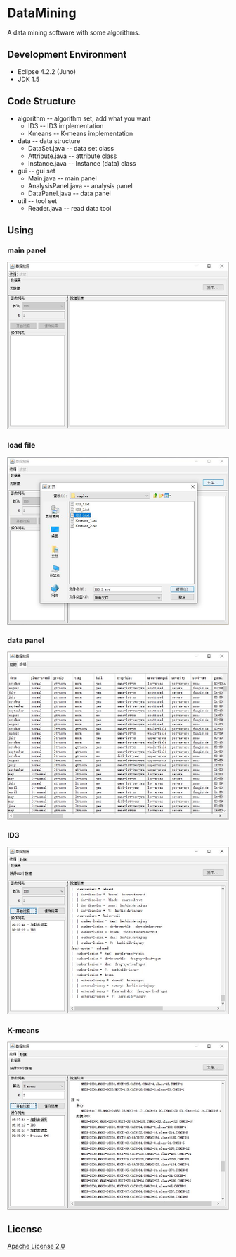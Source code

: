 # DataMining

A data mining software with some algorithms.

## Development Environment
* Eclipse 4.2.2 (Juno)
* JDK 1.5

## Code Structure
* algorithm -- algorithm set, add what you want
  * ID3 -- ID3 implementation
  * Kmeans -- K-means implementation
* data -- data structure
  * DataSet.java -- data set class
  * Attribute.java -- attribute class
  * Instance.java -- Instance (data) class
* gui -- gui set
  * Main.java -- main panel
  * AnalysisPanel.java -- analysis panel
  * DataPanel.java -- data panel
* util -- tool set
  * Reader.java -- read data tool

## Using

### main panel
![](./jpg/main.jpg "main panel")

### load file
![](./jpg/file.jpg "load file")

### data panel
![](./jpg/data.jpg "data panel")

### ID3
![](./jpg/ID3.jpg "ID3")

### K-means
![](./jpg/Kmeans.jpg "K-means")

## License
[Apache License 2.0](LICENSE)